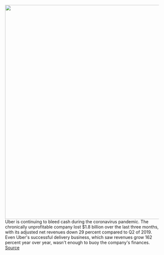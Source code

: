 <img src='https://cdn.vox-cdn.com/thumbor/ovn-PcU5Tu0f7nvvNv8vv7VkanM=/0x0:2040x1360/1200x800/filters:focal(857x517:1183x843)/cdn.vox-cdn.com/uploads/chorus_image/image/67167651/akrales_181010_3013_0007.0.jpg' width='700px' /><br/>
Uber is continuing to bleed cash during the coronavirus pandemic. The chronically unprofitable company lost $1.8 billion over the last three months, with its adjusted net revenues down 29 percent compared to Q2 of 2019. Even Uber's successful delivery business, which saw revenues grow 162 percent year over year, wasn't enough to buoy the company's finances.
<a href='https://www.theverge.com/2020/8/6/21357745/uber-q2-2020-earnings-ride-eats-loss-coronavirus'> Source <a/>
